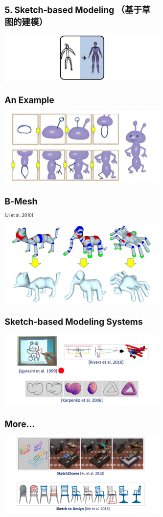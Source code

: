 # 5. Sketch‐based Modeling （基于草图的建模）   

![](../assets/建模50.png)   

# An Example    

![](../assets/建模51.png)   



# B‐Mesh    
[Ji et al. 2010]   

![](../assets/建模52.png)   



# Sketch‐based Modeling Systems    

![](../assets/建模53.png)   



# More…   

![](../assets/建模54.png)   
